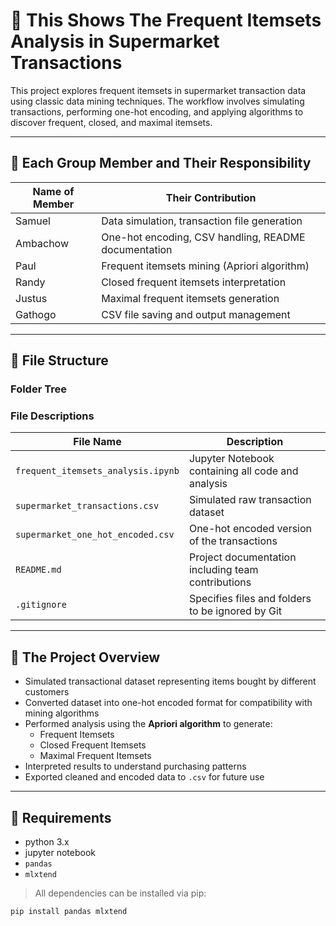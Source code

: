 # 🛒 This Shows The Frequent Itemsets Analysis in Supermarket Transactions

This project explores frequent itemsets in supermarket transaction data using classic data mining techniques. The workflow involves simulating transactions, performing one-hot encoding, and applying algorithms to discover frequent, closed, and maximal itemsets.

---

## 👥 Each Group Member and Their Responsibility

| Name of Member | Their Contribution |
|-------------|--------------|
| Samuel      | Data simulation, transaction file generation |
| Ambachow    | One-hot encoding, CSV handling, README documentation |
| Paul        | Frequent itemsets mining (Apriori algorithm) |
| Randy       | Closed frequent itemsets interpretation |
| Justus      | Maximal frequent itemsets generation |
| Gathogo     | CSV file saving and output management |

---

## 📁 File Structure

### Folder Tree


### File Descriptions

| File Name                        | Description                                             |
|----------------------------------|---------------------------------------------------------|
| `frequent_itemsets_analysis.ipynb` | Jupyter Notebook containing all code and analysis      |
| `supermarket_transactions.csv`     | Simulated raw transaction dataset                      |
| `supermarket_one_hot_encoded.csv`  | One-hot encoded version of the transactions            |
| `README.md`                        | Project documentation including team contributions     |
| `.gitignore`                       | Specifies files and folders to be ignored by Git       |

---

## 🧠 The Project Overview

- Simulated transactional dataset representing items bought by different customers
- Converted dataset into one-hot encoded format for compatibility with mining algorithms
- Performed analysis using the **Apriori algorithm** to generate:
  - Frequent Itemsets
  - Closed Frequent Itemsets
  - Maximal Frequent Itemsets
- Interpreted results to understand purchasing patterns
- Exported cleaned and encoded data to `.csv` for future use

---

## 🧰 Requirements

- python 3.x
- jupyter notebook
- `pandas`
- `mlxtend`

> All dependencies can be installed via pip:
```bash
pip install pandas mlxtend
